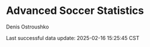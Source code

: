 # Advanced Soccer Statistics
Denis Ostroushko

<!-- gfm -->

Last successful data update: 2025-02-16 15:25:45 CST

